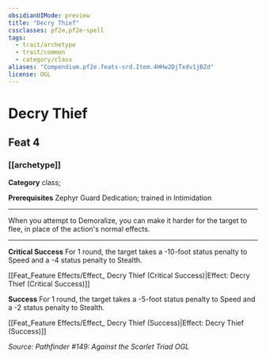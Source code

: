 ```yaml
---
obsidianUIMode: preview
title: "Decry Thief"
cssclasses: pf2e,pf2e-spell
tags:
  - trait/archetype
  - trait/common
  - category/class
aliases: "Compendium.pf2e.feats-srd.Item.4HHw2DjTxdv1jBZd"
license: OGL
---
```

# Decry Thief
## Feat 4
### [[archetype]]

**Category** class; 



**Prerequisites** Zephyr Guard Dedication; trained in Intimidation
* * *
When you attempt to Demoralize, you can make it harder for the target to flee, in place of the action's normal effects.

* * *

**Critical Success** For 1 round, the target takes a -10-foot status penalty to Speed and a -4 status penalty to Stealth.

[[Feat_Feature Effects/Effect_ Decry Thief (Critical Success)|Effect: Decry Thief (Critical Success)]]

**Success** For 1 round, the target takes a -5-foot status penalty to Speed and a -2 status penalty to Stealth.

[[Feat_Feature Effects/Effect_ Decry Thief (Success)|Effect: Decry Thief (Success)]]

*Source: Pathfinder #149: Against the Scarlet Triad*
*OGL*